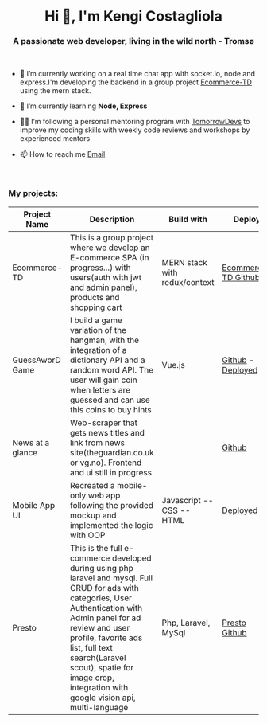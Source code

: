 <h1 align="center">Hi 👋, I'm Kengi Costagliola</h1>
<h3 align="center">A passionate web developer, living in the wild north - Tromsø</h3>

<br>

- 🔭 I’m currently working on a real time chat app with socket.io, node and express.I'm developing the backend in a group project [Ecommerce-TD](https://github.com/Sandrew94/Ecommerce-TD) using the mern stack.


- 🌱 I’m currently learning **Node, Express**


- 🧑‍💻 I’m following a personal mentoring program with [TomorrowDevs](https://www.tomorrowdevs.com/) to improve my coding skills with weekly code reviews and workshops by experienced mentors


- 📫 How to reach me [Email](mailto::costagliolak@gmail.com)


<br>


<h3 align="left">My projects:</h3>

| Project Name | Description | Build with |Deploy |
|---|---|---|---|
|Ecommerce-TD| This is a group project where we develop an E-commerce SPA (in progress...) with users(auth with jwt and admin panel), products and shopping cart| MERN stack with redux/context | [Ecommerce-TD Github](https://github.com/Sandrew94/Ecommerce-TD) |
| GuessAworD Game   | I build a game variation of the hangman, with the integration of a dictionary API and a random word API. The user will gain coin when letters are guessed and can use this coins to buy hints  | Vue.js | [Github](https://github.com/KengiCo/hangman-game) - [Deployed](https://competent-archimedes-a1c411.netlify.app)   |
| News at a glance   | Web-scraper that gets news titles and link from news site(theguardian.co.uk or vg.no). Frontend and ui still in progress | | [Github](https://github.com/KengiCo/news-at-a-glance)    |
| Mobile App UI  | Recreated a mobile-only web app following the provided mockup and implemented the logic with OOP | Javascript -- CSS -- HTML| [Deployed](https://upbeat-allen-8c8900.netlify.app)  |
| Presto  | This is the full e-commerce developed during using php laravel and mysql. Full CRUD for ads with categories, User Authentication with Admin panel for ad review and user profile, favorite ads list, full text search(Laravel scout), spatie for image crop, integration with google vision api, multi-language | Php, Laravel, MySql | [Presto Github](https://github.com/KengiCo/presto)|
